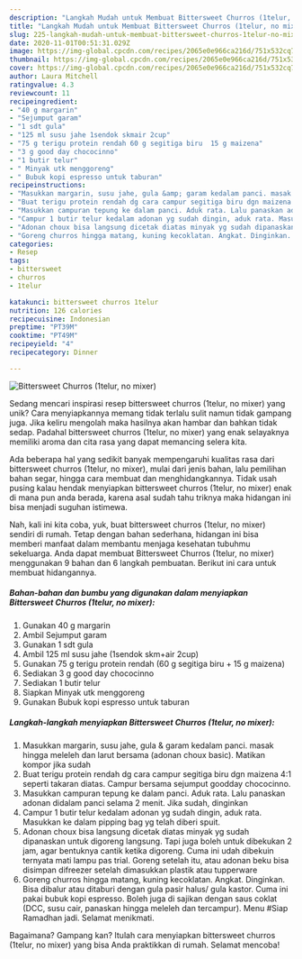 ```yaml
---
description: "Langkah Mudah untuk Membuat Bittersweet Churros (1telur, no mixer) Anti Gagal"
title: "Langkah Mudah untuk Membuat Bittersweet Churros (1telur, no mixer) Anti Gagal"
slug: 225-langkah-mudah-untuk-membuat-bittersweet-churros-1telur-no-mixer-anti-gagal
date: 2020-11-01T00:51:31.029Z
image: https://img-global.cpcdn.com/recipes/2065e0e966ca216d/751x532cq70/bittersweet-churros-1telur-no-mixer-foto-resep-utama.jpg
thumbnail: https://img-global.cpcdn.com/recipes/2065e0e966ca216d/751x532cq70/bittersweet-churros-1telur-no-mixer-foto-resep-utama.jpg
cover: https://img-global.cpcdn.com/recipes/2065e0e966ca216d/751x532cq70/bittersweet-churros-1telur-no-mixer-foto-resep-utama.jpg
author: Laura Mitchell
ratingvalue: 4.3
reviewcount: 11
recipeingredient:
- "40 g margarin"
- "Sejumput garam"
- "1 sdt gula"
- "125 ml susu jahe 1sendok skmair 2cup"
- "75 g terigu protein rendah 60 g segitiga biru  15 g maizena"
- "3 g good day chococinno"
- "1 butir telur"
- " Minyak utk menggoreng"
- " Bubuk kopi espresso untuk taburan"
recipeinstructions:
- "Masukkan margarin, susu jahe, gula &amp; garam kedalam panci. masak hingga meleleh dan larut bersama (adonan choux basic). Matikan kompor jika sudah"
- "Buat terigu protein rendah dg cara campur segitiga biru dgn maizena 4:1 seperti takaran diatas. Campur bersama sejumput goodday chococinno."
- "Masukkan campuran tepung ke dalam panci. Aduk rata. Lalu panaskan adonan didalam panci selama 2 menit. Jika sudah, dinginkan"
- "Campur 1 butir telur kedalam adonan yg sudah dingin, aduk rata. Masukkan ke dalam pipping bag yg telah diberi spuit."
- "Adonan choux bisa langsung dicetak diatas minyak yg sudah dipanaskan untuk digoreng langsung. Tapi juga boleh untuk dibekukan 2 jam, agar bentuknya cantik ketika digoreng. Cuma ini udah dibekuin ternyata mati lampu pas trial. Goreng setelah itu, atau adonan beku bisa disimpan difreezer setelah dimasukkan plastik atau tupperware"
- "Goreng churros hingga matang, kuning kecoklatan. Angkat. Dinginkan. Bisa dibalur atau ditaburi dengan gula pasir halus/ gula kastor. Cuma ini pakai bubuk kopi espresso. Boleh juga di sajikan dengan saus coklat (DCC, susu cair, panaskan hingga meleleh dan tercampur). Menu #Siap Ramadhan jadi. Selamat menikmati."
categories:
- Resep
tags:
- bittersweet
- churros
- 1telur

katakunci: bittersweet churros 1telur 
nutrition: 126 calories
recipecuisine: Indonesian
preptime: "PT39M"
cooktime: "PT49M"
recipeyield: "4"
recipecategory: Dinner

---
```



![Bittersweet Churros (1telur, no mixer)](https://img-global.cpcdn.com/recipes/2065e0e966ca216d/751x532cq70/bittersweet-churros-1telur-no-mixer-foto-resep-utama.jpg)

Sedang mencari inspirasi resep bittersweet churros (1telur, no mixer) yang unik? Cara menyiapkannya memang tidak terlalu sulit namun tidak gampang juga. Jika keliru mengolah maka hasilnya akan hambar dan bahkan tidak sedap. Padahal bittersweet churros (1telur, no mixer) yang enak selayaknya memiliki aroma dan cita rasa yang dapat memancing selera kita.

Ada beberapa hal yang sedikit banyak mempengaruhi kualitas rasa dari bittersweet churros (1telur, no mixer), mulai dari jenis bahan, lalu pemilihan bahan segar, hingga cara membuat dan menghidangkannya. Tidak usah pusing kalau hendak menyiapkan bittersweet churros (1telur, no mixer) enak di mana pun anda berada, karena asal sudah tahu triknya maka hidangan ini bisa menjadi suguhan istimewa.




Nah, kali ini kita coba, yuk, buat bittersweet churros (1telur, no mixer) sendiri di rumah. Tetap dengan bahan sederhana, hidangan ini bisa memberi manfaat dalam membantu menjaga kesehatan tubuhmu sekeluarga. Anda dapat membuat Bittersweet Churros (1telur, no mixer) menggunakan 9 bahan dan 6 langkah pembuatan. Berikut ini cara untuk membuat hidangannya.

<!--inarticleads1-->

##### Bahan-bahan dan bumbu yang digunakan dalam menyiapkan Bittersweet Churros (1telur, no mixer):

1. Gunakan 40 g margarin
1. Ambil Sejumput garam
1. Gunakan 1 sdt gula
1. Ambil 125 ml susu jahe (1sendok skm+air 2cup)
1. Gunakan 75 g terigu protein rendah (60 g segitiga biru + 15 g maizena)
1. Sediakan 3 g good day chococinno
1. Sediakan 1 butir telur
1. Siapkan  Minyak utk menggoreng
1. Gunakan  Bubuk kopi espresso untuk taburan




<!--inarticleads2-->

##### Langkah-langkah menyiapkan Bittersweet Churros (1telur, no mixer):

1. Masukkan margarin, susu jahe, gula &amp; garam kedalam panci. masak hingga meleleh dan larut bersama (adonan choux basic). Matikan kompor jika sudah
1. Buat terigu protein rendah dg cara campur segitiga biru dgn maizena 4:1 seperti takaran diatas. Campur bersama sejumput goodday chococinno.
1. Masukkan campuran tepung ke dalam panci. Aduk rata. Lalu panaskan adonan didalam panci selama 2 menit. Jika sudah, dinginkan
1. Campur 1 butir telur kedalam adonan yg sudah dingin, aduk rata. Masukkan ke dalam pipping bag yg telah diberi spuit.
1. Adonan choux bisa langsung dicetak diatas minyak yg sudah dipanaskan untuk digoreng langsung. Tapi juga boleh untuk dibekukan 2 jam, agar bentuknya cantik ketika digoreng. Cuma ini udah dibekuin ternyata mati lampu pas trial. Goreng setelah itu, atau adonan beku bisa disimpan difreezer setelah dimasukkan plastik atau tupperware
1. Goreng churros hingga matang, kuning kecoklatan. Angkat. Dinginkan. Bisa dibalur atau ditaburi dengan gula pasir halus/ gula kastor. Cuma ini pakai bubuk kopi espresso. Boleh juga di sajikan dengan saus coklat (DCC, susu cair, panaskan hingga meleleh dan tercampur). Menu #Siap Ramadhan jadi. Selamat menikmati.




Bagaimana? Gampang kan? Itulah cara menyiapkan bittersweet churros (1telur, no mixer) yang bisa Anda praktikkan di rumah. Selamat mencoba!
